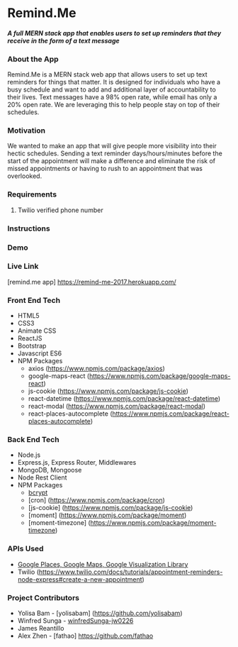 # Remind.Me

#### *A full MERN stack app that enables users to set up reminders that they receive in the form of a text message*

### About the App

Remind.Me is a MERN stack web app that allows users to set up text reminders for things that matter. It is designed for individuals who have a busy schedule and want to add and additional layer of accountability to their lives.
Text messages have a 98% open rate, while email has only a 20% open rate. We are leveraging this to help people stay on top of their schedules.

### Motivation

We wanted to make an app that will give people more visibility into their hectic schedules. Sending a text reminder days/hours/minutes before the start of the appointment will make a difference and eliminate the risk of missed appointments or having to rush to an appointment that was overlooked.

### Requirements

1. Twilio verified phone number

### Instructions

### Demo

### Live Link 
[remind.me app] https://remind-me-2017.herokuapp.com/

### Front End Tech
* HTML5
* CSS3
* Animate CSS
* ReactJS
* Bootstrap
* Javascript ES6
* NPM Packages
  * axios (https://www.npmjs.com/package/axios)
  * google-maps-react (https://www.npmjs.com/package/google-maps-react)
  * js-cookie (https://www.npmjs.com/package/js-cookie)
  * react-datetime (https://www.npmjs.com/package/react-datetime)
  * react-modal (https://www.npmjs.com/package/react-modal)
  * react-places-autocomplete (https://www.npmjs.com/package/react-places-autocomplete)
  

### Back End Tech
* Node.js
* Express.js, Express Router, Middlewares
* MongoDB, Mongoose
* Node Rest Client
* NPM Packages
  * [bcrypt](https://www.npmjs.com/package/bcrypt)
  * [cron] (https://www.npmjs.com/package/cron)
  * [js-cookie] (https://www.npmjs.com/package/js-cookie)
  * [moment] (https://www.npmjs.com/package/moment)
  * [moment-timezone] (https://www.npmjs.com/package/moment-timezone)

### APIs Used
* [Google Places, Google Maps, Google Visualization Library](https://developers.google.com/maps/)
* Twilio (https://www.twilio.com/docs/tutorials/appointment-reminders-node-express#create-a-new-appointment)

### Project Contributors
* Yolisa Bam - [yolisabam] (https://github.com/yolisabam)
* Winfred Sunga - [winfredSunga-jw0226](https://github.com/winfredSunga-jw0226)
* James Reantillo
* Alex Zhen - [fathao] https://github.com/fathao


